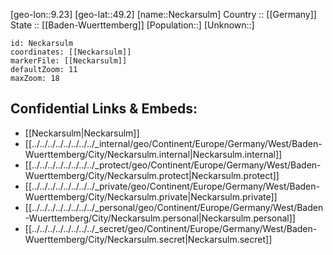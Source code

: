 ﻿---
location: [49.2,9.23] 
mapzoom: [7,12] 
mapmarker: city 
type: City
tags:
- geo/City


SpocWebEntityId: 32767
isDeleted: false
confidential: public

---
[geo-lon::9.23] 
[geo-lat::49.2] 
[name::Neckarsulm] 
Country :: [[Germany]]  
State :: [[Baden-Wuerttemberg]] 
[Population::] 
[Unknown::] 


```leaflet
id: Neckarsulm
coordinates: [[Neckarsulm]] 
markerFile: [[Neckarsulm]] 
defaultZoom: 11 
maxZoom: 18
```


## Confidential Links & Embeds: 
- [[Neckarsulm|Neckarsulm]]  
- [[../../../../../../../../_internal/geo/Continent/Europe/Germany/West/Baden-Wuerttemberg/City/Neckarsulm.internal|Neckarsulm.internal]] 
- [[../../../../../../../../_protect/geo/Continent/Europe/Germany/West/Baden-Wuerttemberg/City/Neckarsulm.protect|Neckarsulm.protect]] 
- [[../../../../../../../../_private/geo/Continent/Europe/Germany/West/Baden-Wuerttemberg/City/Neckarsulm.private|Neckarsulm.private]] 
- [[../../../../../../../../_personal/geo/Continent/Europe/Germany/West/Baden-Wuerttemberg/City/Neckarsulm.personal|Neckarsulm.personal]] 
- [[../../../../../../../../_secret/geo/Continent/Europe/Germany/West/Baden-Wuerttemberg/City/Neckarsulm.secret|Neckarsulm.secret]] 
